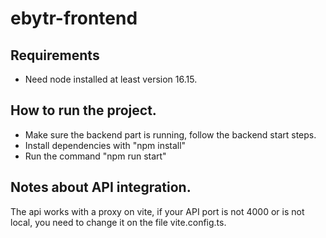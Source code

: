 # ebytr-frontend

## Requirements

- Need node installed at least version 16.15.

## How to run the project.

- Make sure the backend part is running, follow the backend start steps.
- Install dependencies with "npm install"
- Run the command "npm run start"

## Notes about API integration.

The api works with a proxy on vite, if your API port is not 4000 or is not local, you need to change it on the file vite.config.ts.
